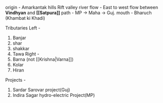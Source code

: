 origin - Amarkantak hills
Rift valley river
flow - East to west
flow between **Vindhyan** and **[[Satpura]]**
path - MP -> Maha -> Guj.
mouth - Bharuch (Khambat ki Khadi)

Tributaries
Left - 
1. Banjar
2. shar
3. shakkar
4. Tawa
Right - 
1. Barna (not [[Krishna|Varna]])
2. Kolar
3. Hiran

Projects - 
1. Sardar Sarovar project(Guj)
2. Indira Sagar hydro-electric Project(MP)
